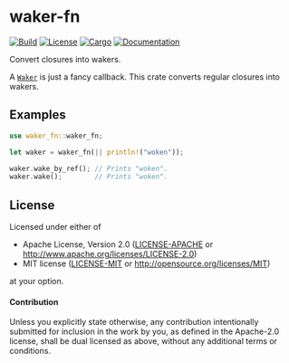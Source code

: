 # waker-fn

[![Build](https://github.com/stjepang/waker-fn/workflows/Build%20and%20test/badge.svg)](
https://github.com/stjepang/waker-fn/actions)
[![License](https://img.shields.io/badge/license-MIT%2FApache--2.0-blue.svg)](
https://github.com/stjepang/waker-fn)
[![Cargo](https://img.shields.io/crates/v/waker-fn.svg)](
https://crates.io/crates/waker-fn)
[![Documentation](https://docs.rs/waker-fn/badge.svg)](
https://docs.rs/waker-fn)

Convert closures into wakers.

A [`Waker`] is just a fancy callback. This crate converts regular closures into wakers.

[`Waker`]: https://doc.rust-lang.org/std/task/struct.Waker.html

## Examples

```rust
use waker_fn::waker_fn;

let waker = waker_fn(|| println!("woken"));

waker.wake_by_ref(); // Prints "woken".
waker.wake();        // Prints "woken".
```

## License

Licensed under either of

 * Apache License, Version 2.0 ([LICENSE-APACHE](LICENSE-APACHE) or http://www.apache.org/licenses/LICENSE-2.0)
 * MIT license ([LICENSE-MIT](LICENSE-MIT) or http://opensource.org/licenses/MIT)

at your option.

#### Contribution

Unless you explicitly state otherwise, any contribution intentionally submitted
for inclusion in the work by you, as defined in the Apache-2.0 license, shall be
dual licensed as above, without any additional terms or conditions.
